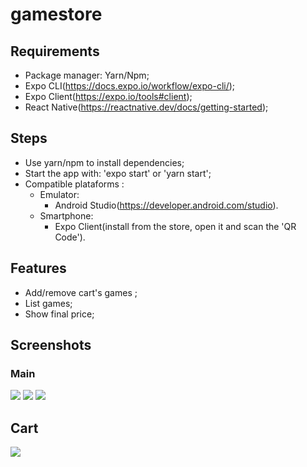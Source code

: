 # gamestore

## Requirements

- Package manager: Yarn/Npm;
- Expo CLI(https://docs.expo.io/workflow/expo-cli/);
- Expo Client(https://expo.io/tools#client);
- React Native(https://reactnative.dev/docs/getting-started);

## Steps

- Use yarn/npm to install dependencies;
- Start the app with: 'expo start' or 'yarn start';
- Compatible plataforms :
  - Emulator:
    - Android Studio(https://developer.android.com/studio).
  - Smartphone:
    - Expo Client(install  from the store, open it and scan the 'QR Code').


## Features

- Add/remove cart's games ;
- List games;
- Show final price;

## Screenshots
### Main

![](assets/home.png)
![](assets/main.png)
![](assets/addGame.png)

## Cart
![](assets/cart.png)
